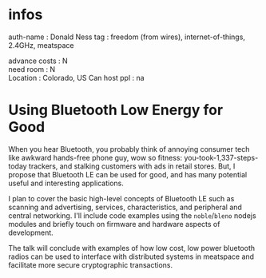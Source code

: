 # infos

auth-name       : Donald Ness
tag             : freedom (from wires), internet-of-things, 2.4GHz, meatspace

advance costs   : N  
need room       : N   
Location        : Colorado, US
Can host ppl    : na   


# Using Bluetooth Low Energy for Good

When you hear Bluetooth, you probably think of annoying consumer tech like awkward hands-free phone guy, wow so fitness: you-took-1,337-steps-today trackers, and stalking customers with ads in retail stores. But, I propose that Bluetooth LE can be used for good, and has many potential useful and interesting applications.

I plan to cover the basic high-level concepts of Bluetooth LE such as scanning and advertising, services, characteristics, and peripheral and central networking. I'll include code examples using the `noble`/`bleno` nodejs modules and briefly touch on firmware and hardware aspects of development.

The talk will conclude with examples of how low cost, low power bluetooth radios can be used to interface with distributed systems in meatspace and facilitate more secure cryptographic transactions.
